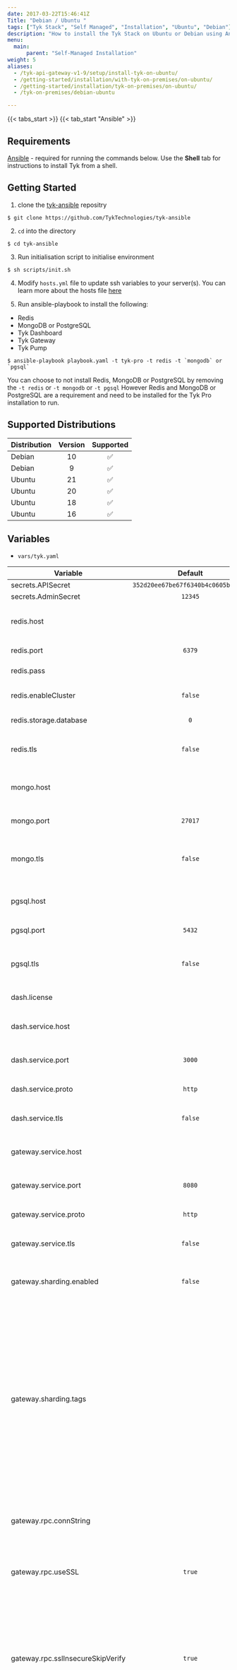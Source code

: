 ```yaml
---
date: 2017-03-22T15:46:41Z
Title: "Debian / Ubuntu "
tags: ["Tyk Stack", "Self Managed", "Installation", "Ubuntu", "Debian"]
description: "How to install the Tyk Stack on Ubuntu or Debian using Ansible or with shell scripts"
menu:
  main:
      parent: "Self-Managed Installation"
weight: 5
aliases:
  - /tyk-api-gateway-v1-9/setup/install-tyk-on-ubuntu/
  - /getting-started/installation/with-tyk-on-premises/on-ubuntu/
  - /getting-started/installation/tyk-on-premises/on-ubuntu/
  - /tyk-on-premises/debian-ubuntu

---
```

{{< tabs_start >}}
{{< tab_start "Ansible" >}}

## Requirements

[Ansible](https://docs.ansible.com/ansible/latest/installation_guide/intro_installation.html) - required for running the commands below. Use the **Shell** tab for instructions to install Tyk from a shell.

## Getting Started
1. clone the [tyk-ansible](https://github.com/TykTechnologies/tyk-ansible) repositry

```console
$ git clone https://github.com/TykTechnologies/tyk-ansible
```

2. `cd` into the directory
```console
$ cd tyk-ansible
```

3. Run initialisation script to initialise environment

```console
$ sh scripts/init.sh
```

4. Modify `hosts.yml` file to update ssh variables to your server(s). You can learn more about the hosts file [here](https://docs.ansible.com/ansible/latest/user_guide/intro_inventory.html)

5. Run ansible-playbook to install the following:
- Redis
- MongoDB or PostgreSQL
- Tyk Dashboard
- Tyk Gateway
- Tyk Pump

```console
$ ansible-playbook playbook.yaml -t tyk-pro -t redis -t `mongodb` or `pgsql`
```

You can choose to not install Redis, MongoDB or PostgreSQL by removing the `-t redis` or `-t mongodb` or `-t pgsql` However Redis and MongoDB or PostgreSQL are a requirement and need to be installed for the Tyk Pro installation to run.

## Supported Distributions
| Distribution | Version | Supported |
| --------- | :---------: | :---------: |
| Debian | 10 | ✅ |
| Debian | 9 | ✅ |
| Ubuntu | 21 | ✅ |
| Ubuntu | 20 | ✅ |
| Ubuntu | 18 | ✅ |
| Ubuntu | 16 | ✅ |

## Variables
- `vars/tyk.yaml`

| Variable | Default | Comments |
| --------- | :---------: | --------- |
| secrets.APISecret | `352d20ee67be67f6340b4c0605b044b7` | API secret |
| secrets.AdminSecret | `12345` | Admin secret |
| redis.host |  | Redis server host if different than the hosts url |
| redis.port | `6379` | Redis server listening port |
| redis.pass |  | Redis server password |
| redis.enableCluster | `false` | Enable if redis is running in cluster mode |
| redis.storage.database | `0` | Redis server database |
| redis.tls | `false` | Enable if redis connection is secured with SSL |
| mongo.host |  | MongoDB server host if different than the hosts url |
| mongo.port | `27017` | MongoDB server listening port  |
| mongo.tls | `false` | Enable if mongo connection is secured with SSL |
| pgsql.host |  | PGSQL server host if different than the hosts url |
| pgsql.port | `5432` | PGSQL server listening port  |
| pgsql.tls | `false` | Enable if pgsql connection is secured with SSL |
| dash.license | | Dashboard license|
| dash.service.host | | Dashboard server host if different than the hosts url |
| dash.service.port | `3000` | Dashboard server listening port |
| dash.service.proto | `http` | Dashboard server protocol |
| dash.service.tls | `false` | Set to `true` to enable SSL connections |
| gateway.service.host | | Gateway server host if different than the hosts url |
| gateway.service.port | `8080` | Gateway server listening port |
| gateway.service.proto | `http` | Gateway server protocol |
| gateway.service.tls | `false` | Set to `true` to enable SSL connections |
| gateway.sharding.enabled | `false` | Set to `true` to enable filtering (sharding) of APIs |
| gateway.sharding.tags | | The tags to use when filtering (sharding) Tyk Gateway nodes. Tags are processed as OR operations. If you include a non-filter tag (e.g. an identifier such as `node-id-1`, this will become available to your Dashboard analytics) |
| gateway.rpc.connString | | Use this setting to add the URL for your MDCB or load balancer host |
| gateway.rpc.useSSL | `true` | Set this option to `true` to use an SSL RPC connection|
| gateway.rpc.sslInsecureSkipVerify | `true` | Set this option to `true` to allow the certificate validation (certificate chain and hostname) to be skipped. This can be useful if you use a self-signed certificate |
| gateway.rpc.rpcKey | | Your organization ID to connect to the MDCB installation |
| gateway.rpc.apiKey | | This the API key of a user used to authenticate and authorize the Gateway’s access through MDCB. The user should be a standard Dashboard user with minimal privileges so as to reduce any risk if the user is compromised. The suggested security settings are read for Real-time notifications and the remaining options set to deny |
| gateway.rpc.groupId | | This is the `zone` that this instance inhabits, e.g. the cluster/data-center the Gateway lives in. The group ID must be the same across all the Gateways of a data-center/cluster which are also sharing the same Redis instance. This ID should also be unique per cluster (otherwise another Gateway cluster can pick up your keyspace events and your cluster will get zero updates). |

- `vars/redis.yaml`

| Variable | Default | Comments |
| --------- | :---------: | --------- |
| redis_bind_interface | `0.0.0.0` | Binding address of Redis |

Read more about Redis configuration [here](https://github.com/geerlingguy/ansible-role-redis).

- `vars/mongodb.yaml`

| Variable | Default | Comments |
| --------- | :---------: | --------- |
| bind_ip | `0.0.0.0` | Binding address of MongoDB |
| mongodb_version | `4.4` | MongoDB version |

Read more about MongoDB configuration [here](https://github.com/ansible-collections/community.mongodb).

- `vars/pgsql.yaml`

| Variable | Default | Comments |
| --------- | :---------: | --------- |
| postgresql_databases[] | `[]` | Array of DBs to be created |
| postgresql_databases[].name | `tyk_analytics` | Database name |
| postgresql_users[] | `[]` | Array of users to be created |
| postgresql_users[`0`].name | `default` | User name |
| postgresql_users[`0`].password | `topsecretpassword` | User password |
| postgresql_global_config_options[] | `[]` | Postgres service config options |
| postgresql_global_config_options[`1`].option | `listen_addresses` | Listen address binding for the service |
| postgresql_global_config_options[`1`].value | `*` | Default value to listen to all addresses |
| postgresql_hba_entries[] | `[]` | Host based authenticaiton list|
| postgresql_hba_entries[`4`].type | `host` | Entry type |
| postgresql_hba_entries[`4`].database | `tyk_analytics` | Which database this entry will give access to |
| postgresql_hba_entries[`4`].user | `default` | What users this gain access from this entry |
| postgresql_hba_entries[`4`].address | `0.0.0.0/0` | What addresses this gain access from this entry |
| postgresql_hba_entries[`4`].auth_method | `md5` | What authentication method to to use for the users |

Read more about PostgreSQL configuration [here](https://github.com/geerlingguy/ansible-role-postgresql).

{{< tab_end >}}
{{< tab_start "Shell" >}}

## Requirements

Before installing the Tyk components in the order below, you need to first install Redis and MongoDB/SQL.

## Getting Started

{{< tabs_start >}}
{{< tab_start "MongoDB" >}}
#### Install MongoDB 4.0

You should follow the [online tutorial for installing MongoDb](https://docs.mongodb.com/v4.0/tutorial/install-mongodb-on-ubuntu/). We will be using version 4.0. As part of the Mongo installation you need to perform the following:

1. Import the public key
2. Create a list file
3. Reload the package database
4. Install the MongoDB packages
5. Start MongoDB
6. Check the `mongod` service is running

{{< tab_end >}}
{{< tab_start "SQL" >}}
#### Install SQL

You should follow the [online tutorial for installing PostgreSQL](https://www.postgresql.org/download/linux/ubuntu/). We will be using version 13. As part of the PostgreSQL installation you need to perform the following:

1. Create the file repository configuration
2. Import the repository signing key
3. Update the package lists
4. Install the PostgreSQL packages
5. Start PostgreSQL
6. Check the `postgresql` service is running

See [SQL configuration]({{< ref "/content/planning-for-production/database-settings/postgresql.md" >}}) for details on installing SQL in a production environment.
{{< tab_end >}}
{{< tabs_end >}}

### Install Redis

```console
$ sudo apt-get install -y redis-server
```

## Install Tyk Pro on Ubuntu

Installing Tyk on Ubuntu is very straightforward using our APT repositories, follow the guides and tutorials in this section to have Tyk up and running in no time.

The suggested order would be to install Tyk Dashboard, then Tyk Pump and then Tyk Gateway for a full stack.

- [Dashboard]({{< ref "tyk-on-premises/debian-ubuntu/dashboard" >}})
- [Pump]({{< ref "tyk-on-premises/debian-ubuntu/analytics-pump" >}})
- [Gateway]({{< ref "tyk-on-premises/debian-ubuntu/gateway" >}})
{{< tab_end >}}
{{< tabs_end >}}

{{< note success >}}
**Note**  

For a production environment, we recommend that the Gateway, Dashboard and Pump are installed on separate machines. If installing multiple Gateways, you should install each on a separate machine. See [Planning for Production]({{< ref "planning-for-production" >}}) For more details.
{{< /note >}}
